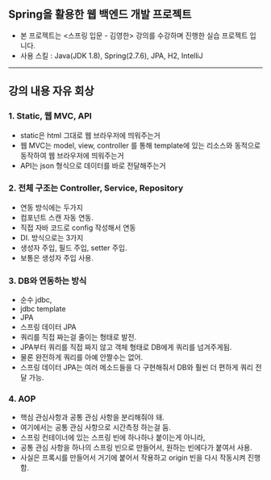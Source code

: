 ## Spring을 활용한 웹 백엔드 개발 프로젝트
  - 본 프로젝트는 <스프링 입문 - 김영한> 강의를 수강하며 진행한 실습 프로젝트 입니다.
  - 사용 스킬 : Java(JDK 1.8), Spring(2.7.6), JPA, H2, IntelliJ

--------------------

## 강의 내용 자유 회상

### 1. Static, 웹 MVC, API  
- static은 html 그대로 웹 브라우저에 띄워주는거  
- 웹 MVC는 model, view, controller 를 통해 template에 있는 리소스와 동적으로 동작하여 웹 브라우저에 띄워주는거  
- API는 json 형식으로 데이터를 바로 전달해주는거  

### 2. 전체 구조는 Controller, Service, Repository
- 연동 방식에는 두가지
- 컴포넌트 스캔 자동 연동.
- 직접 자바 코드로 config 작성해서 연동 
- DI. 방식으로는 3가지
- 생성자 주입, 필드 주입, setter 주입.
- 보통은 생성자 주입 사용.

### 3. DB와 연동하는 방식
- 순수 jdbc,
- jdbc template
- JPA
- 스프링 데이터 JPA
- 쿼리를 직접 짜는걸 줄이는 형태로 발전.
- JPA부터 쿼리를 직접 짜지 않고 객체 형태로 DB에게 쿼리를 넘겨주게됨.
- 물론 완전하게 쿼리를 아예 안짤수는 없어.
- 스프링 데이터 JPA는 여러 메소드들을 다 구현해줘서 DB와 훨씬 더 편하게 쿼리 전달 가능.

### 4. AOP
- 핵심 관심사항과 공통 관심 사항을 분리해줘야 돼.
- 여기에서는 공통 관심 사항으로 시간측정 하는걸 둠.
- 스프링 컨테이너에 있는 스프링 빈에 하나하나 붙이는게 아니라,
- 공통 관심 사항을 하나의 스프링 빈으로 만들어서, 원하는 빈에다가 붙여서 사용.
- 사실은 프록시를 만들어서 거기에 붙어서 작용하고 origin 빈을 다시 작동시켜 진행함.




